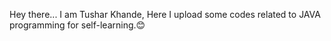 Hey there...
I am Tushar Khande, 
Here I upload some codes related to JAVA programming for self-learning.😊
